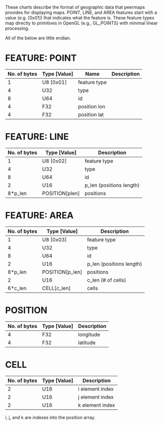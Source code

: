 These charts describe the format of geographic data that peermaps provides for
displaying maps. POINT, LINE, and AREA features start with a value (e.g. [0x01])
that indicates what the feature is. These feature types map directly to
primitives in OpenGL (e.g., GL_POINTS) with minimal linear processing.

All of the below are little endian.


# FEATURE: POINT      

| No. of bytes | Type [Value] | Name  |Description                  |
|--------------|--------------|-------|-----------------------------|
| 1            | U8 [0x01]    | feature type                 |
| 4            | U32          | type                         |
| 8            | U64          | id                           |
| 4            | F32          | position lon                 |
| 4            | F32          | position lat                 |


# FEATURE: LINE

| No. of bytes | Type [Value]  | Description                  |
|--------------|---------------|------------------------------|
| 1            | U8 [0x02]     | feature type                 |
| 4            | U32           | type                         |
| 8            | U64           | id                           |
| 2            | U16           | p_len (positions length)     |
| 8*p_len      | POSITION[plen]| positions                    |


# FEATURE: AREA

| No. of bytes | Type [Value]   | Description                  |
|--------------|----------------|------------------------------|
| 1            | U8 [0x03]      | feature type                 |
| 4            | U32            | type                         |
| 8            | U64            | id                           |
| 2            | U16            | p_len (positions length)     |
| 8*p_len      | POSITION[p_len]| positions                    |
| 2            | U16            | c_len (# of cells)           |
| 6*c_len      | CELL[c_len]    | cells                        |


# POSITION

| No. of bytes | Type [Value] | Description                  |
|--------------|--------------|------------------------------|
| 4            |  F32         | longitude                    |
| 4            |  F32         | latitude                     |


# CELL

| No. of bytes | Type [Value] | Description                  |
|--------------|--------------|------------------------------|
| 2            |  U16         | i element index              |
| 2            |  U16         | j element index              |
| 2            |  U16         | k element index              |

i, j, and k are indexes into the position array.
